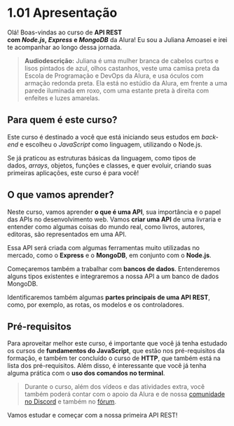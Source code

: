 # 1.01 Apresentação

Olá! Boas-vindas ao curso de **API REST com _Node.js_, _Express_ e _MongoDB_** da Alura! Eu sou a Juliana Amoasei e irei te acompanhar ao longo dessa jornada.

> **Audiodescrição:** Juliana é uma mulher branca de cabelos curtos e lisos pintados de azul, olhos castanhos, veste uma camisa preta da Escola de Programação e DevOps da Alura, e usa óculos com armação redonda preta. Ela está no estúdio da Alura, em frente a uma parede iluminada em roxo, com uma estante preta à direita com enfeites e luzes amarelas.

## Para quem é este curso?

Este curso é destinado a você que está iniciando seus estudos em _back-end_ e escolheu o _JavaScript_ como linguagem, utilizando o Node.js.

Se já praticou as estruturas básicas da linguagem, como tipos de dados, _arrays_, objetos, funções e classes, e quer evoluir, criando suas primeiras aplicações, este curso é para você!

## O que vamos aprender?

Neste curso, vamos aprender **o que é uma API**, sua importância e o papel das APIs no desenvolvimento web. Vamos **criar uma API** de uma livraria e entender como algumas coisas do mundo real, como livros, autores, editoras, são representados em uma API.

Essa API será criada com algumas ferramentas muito utilizadas no mercado, como o **Express** e o **MongoDB**, em conjunto com o **Node.js**.

Começaremos também a trabalhar com **bancos de dados**. Entenderemos alguns tipos existentes e integraremos a nossa API a um banco de dados MongoDB.

Identificaremos também algumas **partes principais de uma API REST**, como, por exemplo, as rotas, os modelos e os controladores.

## Pré-requisitos

Para aproveitar melhor este curso, é importante que você já tenha estudado os cursos de **fundamentos do JavaScript**, que estão nos pré-requisitos da formação, e também ter concluído o curso de **HTTP**, que também está na lista dos pré-requisitos. Além disso, é interessante que você já tenha alguma prática com o **uso dos comandos no terminal**.

> Durante o curso, além dos vídeos e das atividades extra, você também poderá contar com o apoio da Alura e de nossa [comunidade no Discord](https://discord.gg/SK9bj7hEYD) e também no [fórum](https://cursos.alura.com.br/forum/categoria-programacao/todos/1).

Vamos estudar e começar com a nossa primeira API REST!